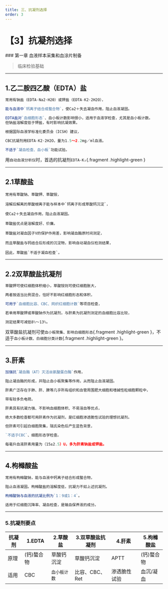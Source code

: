 ```yaml
---
title: 三、抗凝剂选择
order: 3
---
```


# 【3】抗凝剂选择
<kaodian/>
### 第一章 血液样本采集和血涂片制备

> 临床检验基础

---

## 1.乙二胺四乙酸（EDTA）盐

```js
常用有钠盐（EDTA-Na2·H20）或钾盐（EDTA-K2·2H2O），

能与血液中`钙离子结合成螯合物`，使Ca2＋失去凝血作用，阻止血液凝固。

EDTA盐对`血细胞形态`、血小板计数影响很小，适用于血液学检查，尤其是血小板计数。
但钠盐溶解度低于钾盐，有时影响抗凝效果。

根据国际血液学标准化委员会（ICSH）建议，

CBC抗凝剂用EDTA-K2·2H2O，量为1.5～2.2mg／ml血液。

不适于`凝血检查、血小板`功能试验。
```

用`自动血液分析仪`时，首选的抗凝剂`EDTA-K₂`{.fragment .highlight-green }

---

## 2.1草酸盐

```JS
常用有草酸钠、草酸钾、草酸铵，

溶解后解离的草酸根离子能与样本中`钙离子形成草酸钙沉淀`，

使Ca2＋失去凝血作用，阻止血液凝固。

草酸盐优点是溶解度好、价廉。

草酸盐对凝血因子V的保护作用差，影响凝血酶原时间测定，

而且草酸盐与钙结合后形成的沉淀物，影响自动凝血仪检测结果，

因此，草酸盐`不适于凝血检查`。
```

---

## 2.2双草酸盐抗凝剂

```js
草酸钾可使红细胞体积缩小，草酸铵则可使红细胞胀大，

两者按适当比例混合，恰好不影响红细胞形态和体积，

可用于`血细胞比容、CBC、网织红细胞计数`等项目检查，

若单用草酸钾或草酸钠作为抗凝剂，与肝素为抗凝剂测定的血细胞比容比较，

测定结果可减低8%～13%。
```

双草酸盐抗凝剂可使`血小板聚集、影响白细胞形态`{.fragment .highlight-green }，不适于`血小板计数、白细胞分类计数`{.fragment .highlight-green }。

---

## 3.肝素

```js
加强抗`凝血酶（AT）灭活丝氨酸蛋白酶`作用，

阻止凝血酶的形成，并阻止血小板聚集等作用，从而阻止血液凝固。

肝素广泛存在于肺、肝、脾等几乎所有组织和血管周围肥大细胞和嗜碱性粒细胞颗粒中，

带有较多负电荷。

肝素具有抗凝力强、不影响血细胞体积、不易溶血等优点，

绝大多数检查都可用肝素作为抗凝剂，是红细胞渗透脆性试验的理想抗凝剂。

但肝素可引起白细胞聚集，瑞氏染色后产生蓝色背景，

`不适于CBC`、细胞形态学检查。

每毫升血液肝素用量为（15±2.5）U，多为肝素钠盐或钾盐。
```

---

## 4.枸橼酸盐

```js
常用有枸橼酸钠，能与血液中钙离子结合形成螯合物，

阻止血液凝固。枸橼酸盐的溶解度低，抗凝力不如上述抗凝剂。

枸橼酸钠与血液的抗凝比例为`1：9或1：4`。

适用于红细胞沉降率、凝血检查，是输血保养液的成分。
```

---

### 5.抗凝剂要点

| 抗凝剂 | 1.EDTA| 2.草酸盐 | 3.双草酸盐抗凝剂 | 4.肝素 | 5.枸橼酸盐 |
|-------|------|-----|------|----|--|
| 原理   | (钙)螯合物   | 草酸钙沉淀        |草酸钙沉淀  | APTT| (钙)螯合物  |
| 适用   | CBC  |  `血小板计数`| 比容、CBC、Ret| 渗透脆性试验  | 血沉/凝血 |

<beiti/>
